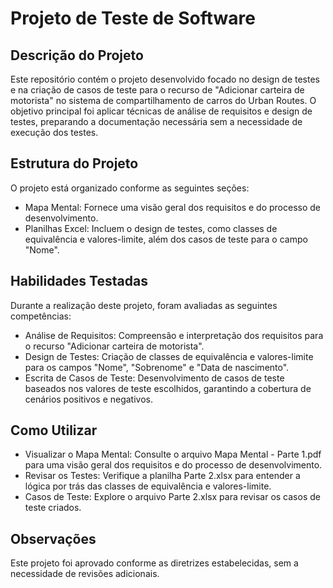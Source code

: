 # Projeto de Teste de Software   

## Descrição do Projeto
Este repositório contém o projeto desenvolvido focado no design de testes e na criação de casos de teste para o recurso de "Adicionar carteira de motorista" no sistema de compartilhamento de carros do Urban Routes. O objetivo principal foi aplicar técnicas de análise de requisitos e design de testes, preparando a documentação necessária sem a necessidade de execução dos testes.  

## Estrutura do Projeto  
O projeto está organizado conforme as seguintes seções:
- Mapa Mental: Fornece uma visão geral dos requisitos e do processo de desenvolvimento.
- Planilhas Excel: Incluem o design de testes, como classes de equivalência e valores-limite, além dos casos de teste para o campo "Nome".

## Habilidades Testadas  
Durante a realização deste projeto, foram avaliadas as seguintes competências:
- Análise de Requisitos: Compreensão e interpretação dos requisitos para o recurso "Adicionar carteira de motorista".
- Design de Testes: Criação de classes de equivalência e valores-limite para os campos "Nome", "Sobrenome" e "Data de nascimento".
- Escrita de Casos de Teste: Desenvolvimento de casos de teste baseados nos valores de teste escolhidos, garantindo a cobertura de cenários positivos e negativos.

## Como Utilizar  
- Visualizar o Mapa Mental: Consulte o arquivo Mapa Mental - Parte 1.pdf para uma visão geral dos requisitos e do processo de desenvolvimento.
- Revisar os Testes: Verifique a planilha Parte 2.xlsx para entender a lógica por trás das classes de equivalência e valores-limite.
- Casos de Teste: Explore o arquivo Parte 2.xlsx para revisar os casos de teste criados.

## Observações
Este projeto foi aprovado conforme as diretrizes estabelecidas, sem a necessidade de revisões adicionais. 
